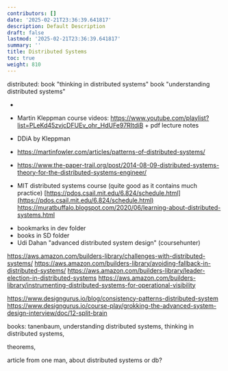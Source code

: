 ```yaml
---
contributors: []
date: '2025-02-21T23:36:39.641817'
description: Default Description
draft: false
lastmod: '2025-02-21T23:36:39.641817'
summary: ''
title: Distributed Systems
toc: true
weight: 810
---
```



distributed:
book "thinking in distributed systems"
book "understanding distributed systems"


- 
- Martin Kleppman course videos: https://www.youtube.com/playlist?list=PLeKd45zvjcDFUEv_ohr_HdUFe97RItdiB + pdf lecture notes
- DDiA by Kleppman
- https://martinfowler.com/articles/patterns-of-distributed-systems/

- https://www.the-paper-trail.org/post/2014-08-09-distributed-systems-theory-for-the-distributed-systems-engineer/
- MIT distributed systems course (quite good as it contains much practice) [https://pdos.csail.mit.edu/6.824/schedule.html](https://pdos.csail.mit.edu/6.824/schedule.html)
https://muratbuffalo.blogspot.com/2020/06/learning-about-distributed-systems.html
+ bookmarks in dev folder
+ books in SD folder
+ Udi Dahan "advanced distributed system design" (coursehunter)


https://aws.amazon.com/builders-library/challenges-with-distributed-systems/
https://aws.amazon.com/builders-library/avoiding-fallback-in-distributed-systems/
https://aws.amazon.com/builders-library/leader-election-in-distributed-systems
https://aws.amazon.com/builders-library/instrumenting-distributed-systems-for-operational-visibility

https://www.designgurus.io/blog/consistency-patterns-distributed-system
https://www.designgurus.io/course-play/grokking-the-advanced-system-design-interview/doc/12-split-brain


books: tanenbaum, understanding distributed systems, thinking in distributed systems, 

theorems, 

article from one man, about distributed systems or db?
